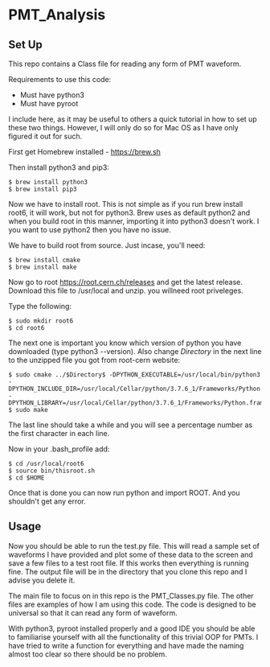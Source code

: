 # PMT_Analysis

Set Up
------

This repo contains a Class file for reading any form of PMT waveform.

Requirements to use this code:
  - Must have python3
  - Must have pyroot
  
I include here, as it may be useful to others a quick tutorial in how to set up these two things. However, I will only do so for Mac OS as I have only figured it out for such.

First get Homebrew installed - https://brew.sh

Then install python3 and pip3:

  	$ brew install python3
  	$ brew install pip3
  
Now we have to install root. This is not simple as if you run brew install root6, it will work, but not for python3. Brew uses as default python2 and when you build root in this manner, importing it into python3 doesn't work. I you want to use python2 then you have no issue.

We have to build root from source. Just incase, you'll need:

  	$ brew install cmake
  	$ brew install make
  
Now go to root https://root.cern.ch/releases and get the latest release. Download this file to /usr/local and unzip. you willneed root priveleges.

Type the following:

  	$ sudo mkdir root6
  	$ cd root6
  
The next one is important you know which version of python you have downloaded (type python3 --version). Also change $Directory$ in the next line to the unzipped file you got from root-cern website:

  	$ sudo cmake ../$Directory$ -DPYTHON_EXECUTABLE=/usr/local/bin/python3 -DPYTHON_INCLUDE_DIR=/usr/local/Cellar/python/3.7.6_1/Frameworks/Python.framework/Versions/3.7/lib/libpython3.7.dylib -DPYTHON_LIBRARY=/usr/local/Cellar/python/3.7.6_1/Frameworks/Python.framework/Versions/3.7/lib/libpython3.7.dylib
  	$ sudo make
  
The last line should take a while and you will see a percentage number as the first character in each line.

Now in your .bash_profile add:

  	$ cd /usr/local/root6
  	$ source bin/thisroot.sh
  	$ cd $HOME

Once that is done you can now run python and import ROOT. And you shouldn't get any error.

Usage
-----
Now you should be able to run the test.py file. This will read a sample set of waveforms I have provided and plot some of these data to the screen and save a few files to a test root file. If this works then everything is running fine. The output file will be in the directory that you clone this repo and I advise you delete it.

The main file to focus on in this repo is the PMT_Classes.py file. The other files are examples of how I am using this code. The code is designed to be universal so that it can read any form of waveform.

With python3, pyroot installed properly and a good IDE you should be able to familiarise yourself with all the functionality of this trivial OOP for PMTs. I have tried to write a function for everything and have made the naming almost too clear so there should be no problem.
  
  
 
